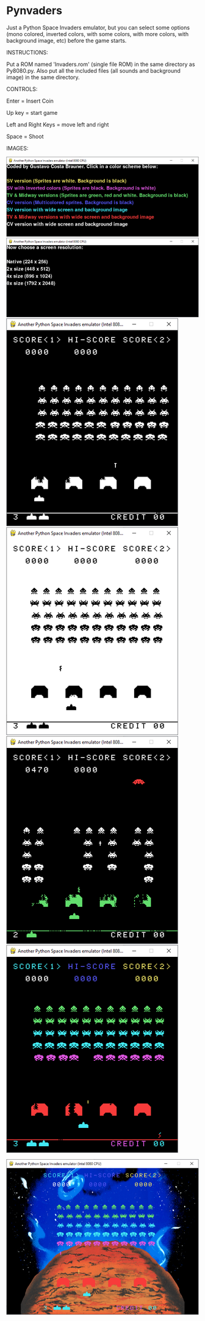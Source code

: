 # Pynvaders
Just a Python Space Invaders emulator, but you can select some options (mono colored, inverted colors, with some colors, with more colors, with background image, etc) before the game starts. 

INSTRUCTIONS:

Put a ROM named 'Invaders.rom' (single file ROM) in the same directory as Py8080.py. Also put all the included files (all sounds and background image) in the same directory.

CONTROLS:

Enter = Insert Coin

Up key = start game

Left and Right Keys = move left and right

Space = Shoot

IMAGES:

![](https://github.com/Zafarion/Py8080/blob/53cc0942e0f83948283f7de4293eac1553ba94ad/pics/Pyvaders1.png)
![](https://github.com/Zafarion/Py8080/blob/53cc0942e0f83948283f7de4293eac1553ba94ad/pics/Pyvaders2.png)
![](https://github.com/Zafarion/Py8080/blob/53cc0942e0f83948283f7de4293eac1553ba94ad/pics/Pyvaders3.png)
![](https://github.com/Zafarion/Py8080/blob/53cc0942e0f83948283f7de4293eac1553ba94ad/pics/Pyvaders4.png)
![](https://github.com/Zafarion/Py8080/blob/53cc0942e0f83948283f7de4293eac1553ba94ad/pics/Pyvaders5.png)
![](https://github.com/Zafarion/Py8080/blob/53cc0942e0f83948283f7de4293eac1553ba94ad/pics/Pyvaders6.png)

![](https://github.com/Zafarion/Py8080/blob/53cc0942e0f83948283f7de4293eac1553ba94ad/pics/Pyvaders8.png)
